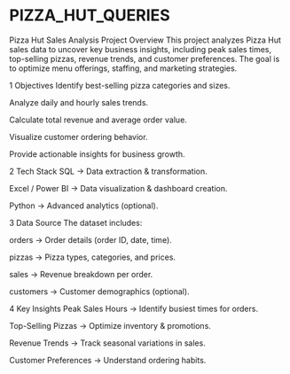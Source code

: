 # PIZZA_HUT_QUERIES

Pizza Hut Sales Analysis
Project Overview
This project analyzes Pizza Hut sales data to uncover key business insights, including peak sales times, top-selling pizzas, revenue trends, and customer preferences. The goal is to optimize menu offerings, staffing, and marketing strategies.

1 Objectives
Identify best-selling pizza categories and sizes.

Analyze daily and hourly sales trends.

Calculate total revenue and average order value.

Visualize customer ordering behavior.

Provide actionable insights for business growth.

2 Tech Stack
SQL → Data extraction & transformation.

Excel / Power BI → Data visualization & dashboard creation.

Python → Advanced analytics (optional).

3 Data Source
The dataset includes:

orders → Order details (order ID, date, time).

pizzas → Pizza types, categories, and prices.

sales → Revenue breakdown per order.

customers → Customer demographics (optional).

4 Key Insights
Peak Sales Hours → Identify busiest times for orders.

Top-Selling Pizzas → Optimize inventory & promotions.

Revenue Trends → Track seasonal variations in sales.

Customer Preferences → Understand ordering habits.

